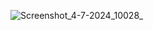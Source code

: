 ![Screenshot_4-7-2024_10028_](https://github.com/Mufeedkm010/linkedin-front-page/assets/166125773/7e7eac48-66b9-4f3c-97ea-5d2110a0bc3e)
